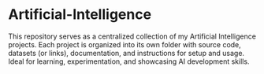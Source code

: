 # Artificial-Intelligence
This repository serves as a centralized collection of my Artificial Intelligence projects. Each project is organized into its own folder with source code, datasets (or links), documentation, and instructions for setup and usage. Ideal for learning, experimentation, and showcasing AI development skills.
